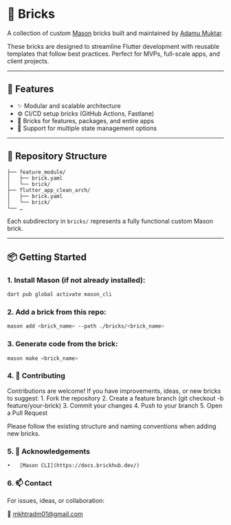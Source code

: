 # 🧱 Bricks

A collection of custom [Mason](https://docs.brickhub.dev/) bricks built and maintained by [Adamu Muktar](https://github.com/mkhtradm01).

These bricks are designed to streamline Flutter development with reusable templates that follow best practices. Perfect for MVPs, full-scale apps, and client projects.

---

## 🚀 Features

- ✨ Modular and scalable architecture
- ⚙️ CI/CD setup bricks (GitHub Actions, Fastlane)
- 🧱 Bricks for features, packages, and entire apps
- 🎯 Support for multiple state management options

---

## 📁 Repository Structure
```bricks/
├── feature_module/
│   ├── brick.yaml
│   └── brick/
├── flutter_app_clean_arch/
│   ├── brick.yaml
│   └── brick/
└── …
```
Each subdirectory in `bricks/` represents a fully functional custom Mason brick.

---

## 📦 Getting Started

### 1. Install Mason (if not already installed):
```bash
dart pub global activate mason_cli 
```

### 2. Add a brick from this repo:
```bash
mason add <brick_name> --path ./bricks/<brick_name>
```

### 3. Generate code from the brick:
```bash
mason make <brick_name>
```

### 4. 🤝 Contributing

Contributions are welcome! If you have improvements, ideas, or new bricks to suggest:
	1.	Fork the repository
	2.	Create a feature branch (git checkout -b feature/your-brick)
	3.	Commit your changes
	4.	Push to your branch
	5.	Open a Pull Request

Please follow the existing structure and naming conventions when adding new bricks.

### 5. 🙌 Acknowledgements
	•	[Mason CLI](https://docs.brickhub.dev/)

### 6. 📫 Contact

For issues, ideas, or collaboration:

📧 mkhtradm01@gmail.com